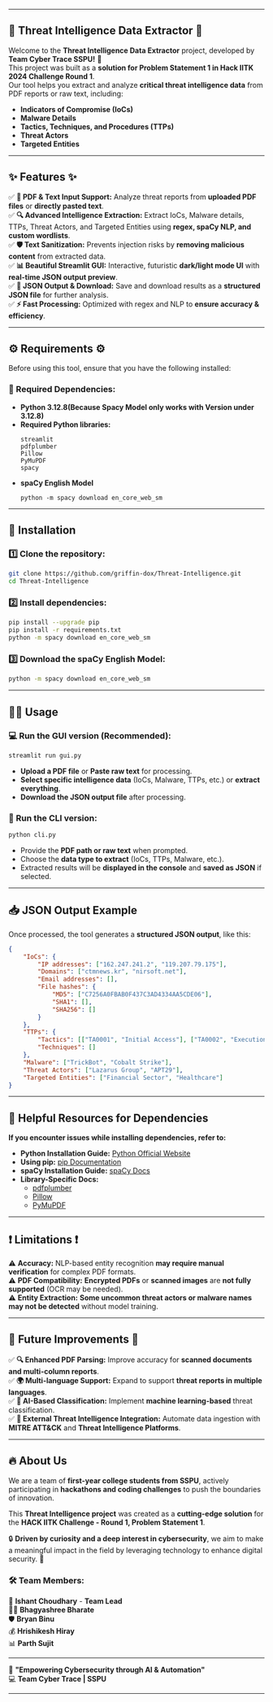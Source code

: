 

---

## 🚨 Threat Intelligence Data Extractor 🚨  
Welcome to the **Threat Intelligence Data Extractor** project, developed by **Team Cyber Trace SSPU!** 🎯  
This project was built as a **solution for Problem Statement 1 in Hack IITK 2024 Challenge Round 1**.  
Our tool helps you extract and analyze **critical threat intelligence data** from PDF reports or raw text, including:

- **Indicators of Compromise (IoCs)**
- **Malware Details**
- **Tactics, Techniques, and Procedures (TTPs)**
- **Threat Actors**
- **Targeted Entities**

---

## ✨ Features ✨  
✅ **📄 PDF & Text Input Support:** Analyze threat reports from **uploaded PDF files** or **directly pasted text**.  
✅ **🔍 Advanced Intelligence Extraction:** Extract IoCs, Malware details, TTPs, Threat Actors, and Targeted Entities using **regex, spaCy NLP, and custom wordlists**.  
✅ **🛡️ Text Sanitization:** Prevents injection risks by **removing malicious content** from extracted data.  
✅ **📊 Beautiful Streamlit GUI:** Interactive, futuristic **dark/light mode UI** with **real-time JSON output preview**.  
✅ **📂 JSON Output & Download:** Save and download results as a **structured JSON file** for further analysis.  
✅ **⚡ Fast Processing:** Optimized with regex and NLP to **ensure accuracy & efficiency**.  

---

## ⚙️ Requirements ⚙️  
Before using this tool, ensure that you have the following installed:

### **🔗 Required Dependencies:**  
- **Python 3.12.8(Because Spacy Model only works with Version under 3.12.8)**  
- **Required Python libraries:**  
  ```
  streamlit
  pdfplumber
  Pillow
  PyMuPDF
  spacy
  ```
- **spaCy English Model**  
  ```
  python -m spacy download en_core_web_sm
  ```

---

## 🚀 Installation  

### **1️⃣ Clone the repository:**  
```sh
git clone https://github.com/griffin-dox/Threat-Intelligence.git
cd Threat-Intelligence
```

### **2️⃣ Install dependencies:**  
```sh
pip install --upgrade pip
pip install -r requirements.txt
python -m spacy download en_core_web_sm
```

### **3️⃣ Download the spaCy English Model:**  
```sh
python -m spacy download en_core_web_sm
```

---

## 🏃‍♂️ Usage  

### **💻 Run the GUI version (Recommended):**  
```sh
streamlit run gui.py
```
- **Upload a PDF file** or **Paste raw text** for processing.  
- **Select specific intelligence data** (IoCs, Malware, TTPs, etc.) or **extract everything**.  
- **Download the JSON output file** after processing.  

### **📄 Run the CLI version:**  
```sh
python cli.py
```
- Provide the **PDF path or raw text** when prompted.  
- Choose the **data type to extract** (IoCs, TTPs, Malware, etc.).  
- Extracted results will be **displayed in the console** and **saved as JSON** if selected.  

---

## 📥 JSON Output Example  
Once processed, the tool generates a **structured JSON output**, like this:

```json
{
    "IoCs": {
        "IP addresses": ["162.247.241.2", "119.207.79.175"],
        "Domains": ["ctmnews.kr", "nirsoft.net"],
        "Email addresses": [],
        "File hashes": {
            "MD5": ["C7256A0FBAB0F437C3AD4334AA5CDE06"],
            "SHA1": [],
            "SHA256": []
        }
    },
    "TTPs": {
        "Tactics": [["TA0001", "Initial Access"], ["TA0002", "Execution"]],
        "Techniques": []
    },
    "Malware": ["TrickBot", "Cobalt Strike"],
    "Threat Actors": ["Lazarus Group", "APT29"],
    "Targeted Entities": ["Financial Sector", "Healthcare"]
}
```

---

## 🔗 Helpful Resources for Dependencies  
**If you encounter issues while installing dependencies, refer to:**  

- **Python Installation Guide:** [Python Official Website](https://www.python.org/)  
- **Using pip:** [pip Documentation](https://pip.pypa.io/en/stable/)  
- **spaCy Installation Guide:** [spaCy Docs](https://spacy.io/usage)  
- **Library-Specific Docs:**  
  - [pdfplumber](https://github.com/jsvine/pdfplumber)  
  - [Pillow](https://pillow.readthedocs.io/)  
  - [PyMuPDF](https://pymupdf.readthedocs.io/)  

---

## ❗ Limitations ❗  
⚠ **Accuracy:** NLP-based entity recognition **may require manual verification** for complex PDF formats.  
⚠ **PDF Compatibility:** **Encrypted PDFs** or **scanned images** are **not fully supported** (OCR may be needed).  
⚠ **Entity Extraction:** **Some uncommon threat actors or malware names may not be detected** without model training.  

---

## 🚀 Future Improvements 🚀  
✅ **🔍 Enhanced PDF Parsing:** Improve accuracy for **scanned documents and multi-column reports**.  
✅ **🌍 Multi-language Support:** Expand to support **threat reports in multiple languages**.  
✅ **🤖 AI-Based Classification:** Implement **machine learning-based** threat classification.  
✅ **📡 External Threat Intelligence Integration:** Automate data ingestion with **MITRE ATT&CK** and **Threat Intelligence Platforms**.  

---

## 🔥 About Us  

We are a team of **first-year college students from SSPU**, actively participating in **hackathons and coding challenges** to push the boundaries of innovation.  

This **Threat Intelligence project** was created as a **cutting-edge solution** for the **HACK IITK Challenge - Round 1, Problem Statement 1**.  

🔒 **Driven by curiosity and a deep interest in cybersecurity**, we aim to make a meaningful impact in the field by leveraging technology to enhance digital security. 🚀   

### **🛠 Team Members:**  
🚀 **Ishant Choudhary** - **Team Lead**  
👩‍💻 **Bhagyashree Bharate**  
🛡️ **Bryan Binu**  
💰 **Hrishikesh Hiray**  
📊 **Parth Sujit**  

---
🚀 **"Empowering Cybersecurity through AI & Automation"**  
💻 **Team Cyber Trace | SSPU**  

---

